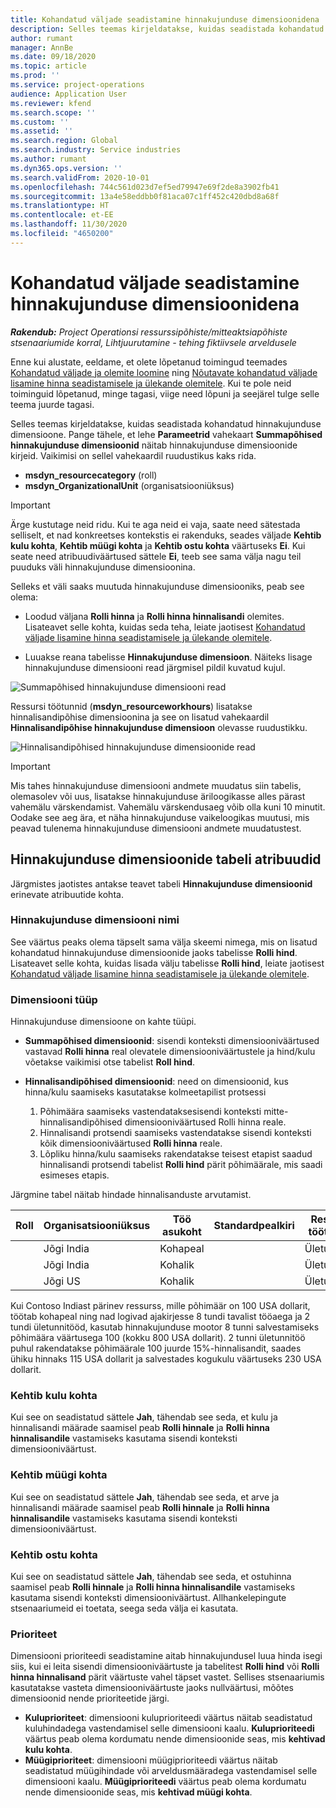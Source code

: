 ```yaml
---
title: Kohandatud väljade seadistamine hinnakujunduse dimensioonidena
description: Selles teemas kirjeldatakse, kuidas seadistada kohandatud väljade abil hinnakujunduse dimensioone.
author: rumant
manager: AnnBe
ms.date: 09/18/2020
ms.topic: article
ms.prod: ''
ms.service: project-operations
audience: Application User
ms.reviewer: kfend
ms.search.scope: ''
ms.custom: ''
ms.assetid: ''
ms.search.region: Global
ms.search.industry: Service industries
ms.author: rumant
ms.dyn365.ops.version: ''
ms.search.validFrom: 2020-10-01
ms.openlocfilehash: 744c561d023d7ef5ed79947e69f2de8a3902fb41
ms.sourcegitcommit: 13a4e58eddbb0f81aca07c1ff452c420dbd8a68f
ms.translationtype: HT
ms.contentlocale: et-EE
ms.lasthandoff: 11/30/2020
ms.locfileid: "4650200"
---
```

# <a name="set-up-custom-fields-as-pricing-dimensions"></a>Kohandatud väljade seadistamine hinnakujunduse dimensioonidena

_**Rakendub:** Project Operationsi ressurssipõhiste/mitteaktsiapõhiste stsenaariumide korral,  Lihtjuurutamine - tehing fiktiivsele arveldusele_

Enne kui alustate, eeldame, et olete lõpetanud toimingud teemades [Kohandatud väljade ja olemite loomine](create-custom-fields-entities-pricing-dimensions.md) ning [Nõutavate kohandatud väljade lisamine hinna seadistamisele ja ülekande olemitele](add-custom-fields-price-setup-transactional-entities.md). Kui te pole neid toiminguid lõpetanud, minge tagasi, viige need lõpuni ja seejärel tulge selle teema juurde tagasi. 

Selles teemas kirjeldatakse, kuidas seadistada kohandatud hinnakujunduse dimensioone. Pange tähele, et lehe **Parameetrid** vahekaart **Summapõhised hinnakujunduse dimensioonid** näitab hinnakujunduse dimensioonide kirjeid. Vaikimisi on sellel vahekaardil ruudustikus kaks rida.

- **msdyn_resourcecategory** (roll)
- **msdyn_OrganizationalUnit** (organisatsiooniüksus)

> [!IMPORTANT]
> Ärge kustutage neid ridu. Kui te aga neid ei vaja, saate need sätestada selliselt, et nad konkreetses kontekstis ei rakenduks, seades väljade **Kehtib kulu kohta**, **Kehtib müügi kohta** ja **Kehtib ostu kohta** väärtuseks **Ei**. Kui seate need atribuudiväärtused sättele **Ei**, teeb see sama välja nagu teil puuduks väli hinnakujunduse dimensioonina.

Selleks et väli saaks muutuda hinnakujunduse dimensiooniks, peab see olema:

- Loodud väljana **Rolli hinna** ja **Rolli hinna hinnalisandi** olemites. Lisateavet selle kohta, kuidas seda teha, leiate jaotisest [Kohandatud väljade lisamine hinna seadistamisele ja ülekande olemitele](add-custom-fields-price-setup-transactional-entities.md).

- Luuakse reana tabelisse **Hinnakujunduse dimensioon**. Näiteks lisage hinnakujunduse dimensiooni read järgmisel pildil kuvatud kujul. 

![Summapõhised hinnakujunduse dimensiooni read](media/Amt-based-PD.png)

Ressursi töötunnid (**msdyn_resourceworkhours**) lisatakse hinnalisandipõhise dimensioonina ja see on lisatud vahekaardil **Hinnalisandipõhise hinnakujunduse dimensioon** olevasse ruudustikku.

![Hinnalisandipõhised hinnakujunduse dimensioonide read](media/Markup-based-PD.png)


> [!IMPORTANT]
> Mis tahes hinnakujunduse dimensiooni andmete muudatus siin tabelis, olemasolev või uus, lisatakse hinnakujunduse äriloogikasse alles pärast vahemälu värskendamist. Vahemälu värskendusaeg võib olla kuni 10 minutit. Oodake see aeg ära, et näha hinnakujunduse vaikeloogikas muutusi, mis peavad tulenema hinnakujunduse dimensiooni andmete muudatustest.


## <a name="attributes-of-the-pricing-dimensions-table"></a>Hinnakujunduse dimensioonide tabeli atribuudid
Järgmistes jaotistes antakse teavet tabeli **Hinnakujunduse dimensioonid** erinevate atribuutide kohta.

### <a name="pricing-dimension-name"></a>Hinnakujunduse dimensiooni nimi
See väärtus peaks olema täpselt sama välja skeemi nimega, mis on lisatud kohandatud hinnakujunduse dimensioonide jaoks tabelisse **Rolli hind**. Lisateavet selle kohta, kuidas lisada välju tabelisse **Rolli hind**, leiate jaotisest [Kohandatud väljade lisamine hinna seadistamisele ja ülekande olemitele](add-custom-fields-price-setup-transactional-entities.md).

### <a name="type-of-dimension"></a>Dimensiooni tüüp
Hinnakujunduse dimensioone on kahte tüüpi.
  
  - **Summapõhised dimensioonid**: sisendi konteksti dimensiooniväärtused vastavad **Rolli hinna** real olevatele dimensiooniväärtustele ja hind/kulu võetakse vaikimisi otse tabelist **Roll hind**.
  - **Hinnalisandipõhised dimensioonid**: need on dimensioonid, kus hinna/kulu saamiseks kasutatakse kolmeetapilist protsessi
 
    1. Põhimäära saamiseks vastendataksesisendi konteksti mitte-hinnalisandipõhised dimensiooniväärtused Rolli hinna reale.
    2. Hinnalisandi protsendi saamiseks vastendatakse sisendi konteksti kõik dimensiooniväärtused **Rolli hinna** reale.
    3. Lõpliku hinna/kulu saamiseks rakendatakse teisest etapist saadud hinnalisandi protsendi tabelist **Rolli hind** pärit põhimäärale, mis saadi esimeses etapis.
   
   Järgmine tabel näitab hindade hinnalisanduste arvutamist.
  
| Roll        | Organisatsiooniüksus    |Töö asukoht      |Standardpealkiri      |Ressursi töötunnid      |  Tõsta hinda|
| ------------|-------------|-------------------|--------------------|-------------------------|--------:|
|             | Jõgi India|Kohapeal            |                    |Ületunnitöö                 |15     |
|             | Jõgi India|Kohalik             |                    |Ületunnitöö                 |10     |
|             | Jõgi US   |Kohalik             |                    |Ületunnitöö                 |20     |


Kui Contoso Indiast pärinev ressurss, mille põhimäär on 100 USA dollarit, töötab kohapeal ning nad logivad ajakirjesse 8 tundi tavalist tööaega ja 2 tundi ületunnitööd, kasutab hinnakujunduse mootor 8 tunni salvestamiseks põhimäära väärtusega 100 (kokku 800 USA dollarit). 2 tunni ületunnitöö puhul rakendatakse põhimäärale 100 juurde 15%-hinnalisandit, saades ühiku hinnaks 115 USA dollarit ja salvestades kogukulu väärtuseks 230 USA dollarit.

### <a name="applicable-to-cost"></a>Kehtib kulu kohta 
Kui see on seadistatud sättele **Jah**, tähendab see seda, et kulu ja hinnalisandi määrade saamisel peab **Rolli hinnale** ja **Rolli hinna hinnalisandile** vastamiseks kasutama sisendi konteksti dimensiooniväärtust.

### <a name="applicable-to-sales"></a>Kehtib müügi kohta
Kui see on seadistatud sättele **Jah**, tähendab see seda, et arve ja hinnalisandi määrade saamisel peab **Rolli hinnale** ja **Rolli hinna hinnalisandile** vastamiseks kasutama sisendi konteksti dimensiooniväärtust.

### <a name="applicable-to-purchase"></a>Kehtib ostu kohta
Kui see on seadistatud sättele **Jah**, tähendab see seda, et ostuhinna saamisel peab **Rolli hinnale** ja **Rolli hinna hinnalisandile** vastamiseks kasutama sisendi konteksti dimensiooniväärtust. Allhankelepingute stsenaariumeid ei toetata, seega seda välja ei kasutata. 

### <a name="priority"></a>Prioriteet
Dimensiooni prioriteedi seadistamine aitab hinnakujundusel luua hinda isegi siis, kui ei leita sisendi dimensiooniväärtuste ja tabelitest **Rolli hind** või **Rolli hinna hinnalisand** pärit väärtuste vahel täpset vastet. Sellises stsenaariumis kasutatakse vasteta dimensiooniväärtuste jaoks nullväärtusi, mõõtes dimensioonid nende prioriteetide järgi.

- **Kuluprioriteet**: dimensiooni kuluprioriteedi väärtus näitab seadistatud kuluhindadega vastendamisel selle dimensiooni kaalu. **Kuluprioriteedi** väärtus peab olema kordumatu nende dimensioonide seas, mis **kehtivad kulu kohta**.
- **Müügiprioriteet**: dimensiooni müügiprioriteedi väärtus näitab seadistatud müügihindade või arveldusmääradega vastendamisel selle dimensiooni kaalu. **Müügiprioriteedi** väärtus peab olema kordumatu nende dimensioonide seas, mis **kehtivad müügi kohta**.
